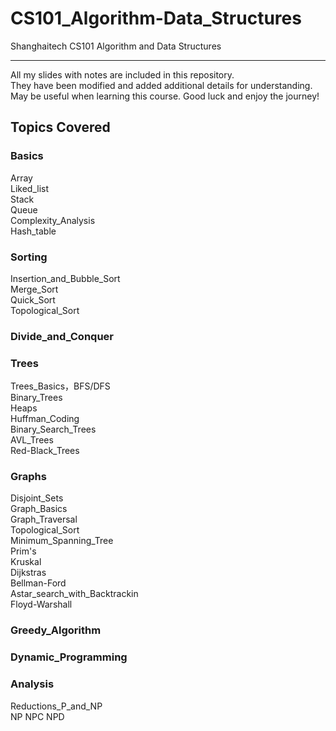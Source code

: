 # CS101_Algorithm-Data_Structures
Shanghaitech CS101 Algorithm and Data Structures
*****
All my slides with notes are included in this repository.  
They have been modified and added additional details for understanding.  
May be useful when learning this course.  Good luck and enjoy the journey!
## Topics Covered

### Basics
Array  
Liked_list  
Stack  
Queue  
Complexity_Analysis  
Hash_table  

### Sorting
Insertion_and_Bubble_Sort  
Merge_Sort  
Quick_Sort  
Topological_Sort  

### Divide_and_Conquer

### Trees
Trees_Basics，BFS/DFS  
Binary_Trees  
Heaps  
Huffman_Coding  
Binary_Search_Trees  
AVL_Trees  
Red-Black_Trees  

### Graphs
Disjoint_Sets  
Graph_Basics  
Graph_Traversal  
Topological_Sort  
Minimum_Spanning_Tree  
Prim's  
Kruskal  
Dijkstras  
Bellman-Ford  
Astar_search_with_Backtrackin  
Floyd-Warshall  

### Greedy_Algorithm

### Dynamic_Programming

### Analysis
Reductions_P_and_NP  
NP NPC NPD  
